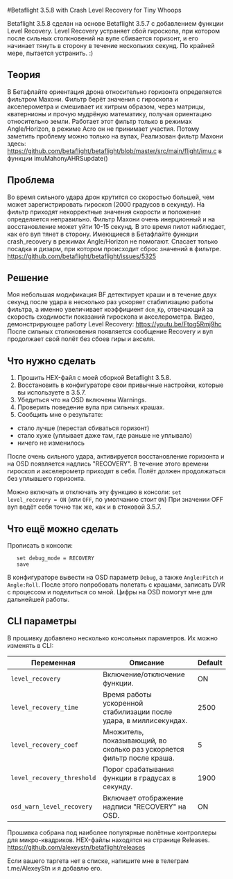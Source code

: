 #Betaflight 3.5.8 with Сrash Level Recovery for Tiny Whoops

Betaflight 3.5.8 сделан на основе Betaflight 3.5.7 с добавлением функции Level Recovery.
Level Recovery устраняет сбой гироскопа, при котором после сильных столкновений на вупе сбивается горизонт, и его начинает тянуть в сторону в течение нескольких секунд.
По крайней мере, пытается устранить. :)

## Теория

В Бетафлайте ориентация дрона относительно горизонта определяется фильтром Махони. Фильтр берёт значения с гироскопа и акселерометра и смешивает их хитрым образом, через матрицы, кватернионы и прочую мудрёную математику, получая ориентацию относительно земли. Работает этот фильтр только в режимах Angle/Horizon, в режиме Acro он не принимает участия. Потому заметить проблему можно только на вупах, 
Реализован фильтр Махони здесь:
https://github.com/betaflight/betaflight/blob/master/src/main/flight/imu.c в функции imuMahonyAHRSupdate()

## Проблема

Во время сильного удара дрон крутится со скоростью большей, чем может зарегистрировать гироскоп (2000 градусов в секунду). На фильтр приходят некорректные значения скорости и положение определяется неправильно. Фильтр Махони очень инерционный и на восстановление может уйти 10-15 секунд. В это время пилот наблюдает, как его вуп тянет в сторону.
Имеющиеся в Бетафлайте функции crash_recovery в режимах Angle/Horizon не помогают.
Спасает только посадка и дизарм, при котором происходит сброс значений в фильтре.
https://github.com/betaflight/betaflight/issues/5325

## Решение

Моя небольшая модификация BF детектирует краши и в течение двух секунд после удара в несколько раз ускоряет стабилизацию работы фильтра, а именно увеличивает коэффициент `dcm_Kp`, отвечающий за скорость сходимости показаний гироскопа и акселерометра.
Видео, демонстрирующее работу Level Recovery:
https://youtu.be/Ftog5Rmj9hc
После сильных столкновения появляется сообщение Recovery и вуп продолжает свой полёт без сбоев гиры и акселя.

## Что нужно сделать

1. Прошить HEX-файл с моей сборкой Betaflight 3.5.8.
2. Восстановить в конфигураторе свои привычные настройки, которые вы используете в 3.5.7.
3. Убедиться что на OSD включены Warnings.
4. Проверить поведение вупа при сильных крашах.
5. Сообщить мне о результате: 
- стало лучше (перестал сбиваться горизонт)
- стало хуже (уплывает даже там, где раньше не уплывало) 
- ничего не изменилось

После очень сильного удара, активируется восстановление горизонта и на OSD появляется надпись "RECOVERY". В течение этого времени гироскоп и акселерометр приходят в себя. Полёт должен продолжаться без уплывшего горизонта.

Можно включать и отключать эту функцию в консоли:
`set level_recovery = ON` (или `OFF`, по умолчанию стоит `ON`)
При значении OFF вуп ведёт себя точно так же, как и в стоковой 3.5.7. 


## Что ещё можно сделать

Прописать в консоли: 
```
   set debug_mode = RECOVERY
   save
```
В конфигураторе вывести на OSD параметр `Debug`, а также `Angle:Pitch` и `Angle:Roll`.
После этого попробовать полетать с крашами, записать DVR с процессом и поделиться со мной.
Цифры на OSD помогут мне для дальнейшей работы.


## CLI параметры

В прошивку добавлено несколько консольных параметров. Их можно изменять в CLI:

Переменная|Описание|Default 
----------|--------|-------
`level_recovery`|Включение/отключение функции.|ON
`level_recovery_time`| Время работы ускоренной стабилизации после удара, в миллиcекундах.|2500
`level_recovery_coef`|Множитель, показывающий, во сколько раз ускоряется фильтр после краша.|5
`level_recovery_threshold`|Порог срабатывания функции в градусах в секунду.|1900
`osd_warn_level_recovery`|Включает отображение надписи "RECOVERY" на OSD.|ON
  

Прошивка собрана под наиболее популярные полётные контроллеры для микро-квадриков. 
HEX-файлы находятся на странице Releases.
https://github.com/alexeystn/betaflight/releases

Если вашего таргета нет в списке, напишите мне в телеграм t.me/AlexeyStn и я добавлю его.

